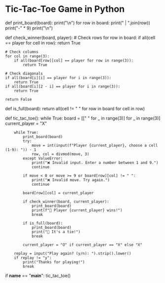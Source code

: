 # Tic-Tac-Toe Game in Python

def print_board(board):
    print("\n")
    for row in board:
        print(" | ".join(row))
        print("-" * 9)
    print("\n")

def check_winner(board, player):
    # Check rows
    for row in board:
        if all(cell == player for cell in row):
            return True

    # Check columns
    for col in range(3):
        if all(board[row][col] == player for row in range(3)):
            return True

    # Check diagonals
    if all(board[i][i] == player for i in range(3)):
        return True
    if all(board[i][2 - i] == player for i in range(3)):
        return True

    return False

def is_full(board):
    return all(cell != " " for row in board for cell in row)

def tic_tac_toe():
    while True:
        board = [[" " for _ in range(3)] for _ in range(3)]
        current_player = "X"

        while True:
            print_board(board)
            try:
                move = int(input(f"Player {current_player}, choose a cell (1-9): ")) - 1
                row, col = divmod(move, 3)
            except ValueError:
                print("❌ Invalid input. Enter a number between 1 and 9.")
                continue

            if move < 0 or move >= 9 or board[row][col] != " ":
                print("❌ Invalid move. Try again.")
                continue

            board[row][col] = current_player

            if check_winner(board, current_player):
                print_board(board)
                print(f"🎉 Player {current_player} wins!")
                break

            if is_full(board):
                print_board(board)
                print("🤝 It's a tie!")
                break

            current_player = "O" if current_player == "X" else "X"

        replay = input("Play again? (y/n): ").strip().lower()
        if replay != "y":
            print("Thanks for playing!")
            break

if __name__ == "__main__":
    tic_tac_toe()



